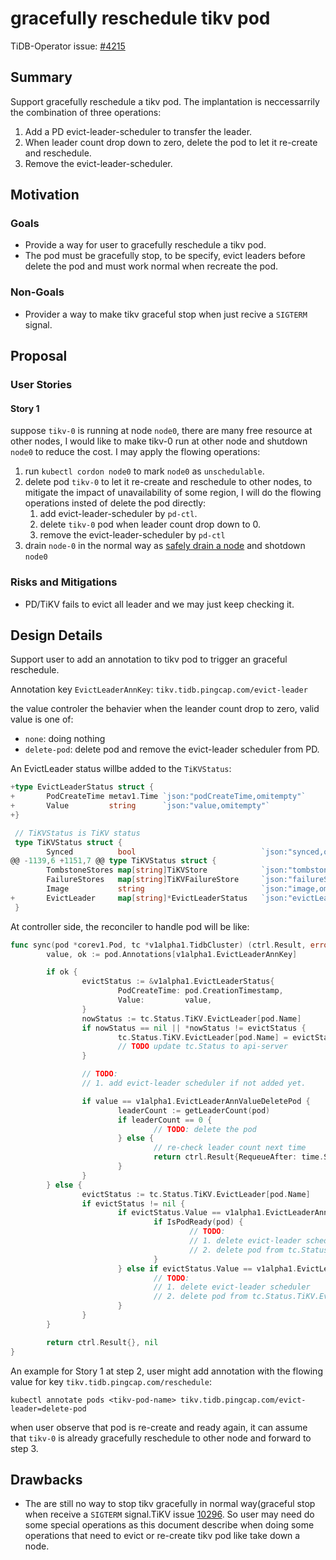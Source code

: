# gracefully reschedule tikv pod

TiDB-Operator issue: [#4215](https://github.com/pingcap/tidb-operator/issues/4215)

## Summary

Support gracefully reschedule a tikv pod. The implantation is neccessarrily the combination of three operations:

1. Add a PD evict-leader-scheduler to transfer the leader.
2. When leader count drop down to zero, delete the pod to let it re-create and reschedule.
3. Remove the evict-leader-scheduler.

## Motivation

### Goals

- Provide a way for user to gracefully reschedule a tikv pod.
- The pod must be gracefully stop, to be specify, evict leaders before delete the pod and must work normal when recreate the pod.

### Non-Goals

- Provider a way to make tikv graceful stop when just recive a `SIGTERM` signal.

## Proposal

### User Stories

#### Story 1

suppose `tikv-0` is running at node `node0`,  there are many free resource at other nodes, I would like to make tikv-0 run at other node and shutdown `node0` to reduce the cost. I may apply the flowing operations:

1. run `kubectl cordon node0` to mark `node0` as `unschedulable`.
2. delete pod `tikv-0` to let it re-create and reschedule to other nodes, to mitigate the impact of unavailability of some region, I will do the flowing operations insted of delete the pod directly:
   1. add evict-leader-scheduler by `pd-ctl`.
   2. delete `tikv-0` pod when leader count drop down to 0.
   3. remove the evict-leader-scheduler by `pd-ctl`
3. drain `node-0` in the normal way as [safely drain a node](https://kubernetes.io/docs/tasks/administer-cluster/safely-drain-node/) and shotdown `node0`

### Risks and Mitigations

- PD/TiKV fails to evict all leader and we may just keep checking it.

## Design Details

Support user to add an annotation to tikv pod to trigger an graceful reschedule.

Annotation key `EvictLeaderAnnKey`: `tikv.tidb.pingcap.com/evict-leader`

the value controler the behavier when the leander count drop to zero, valid value is one of:

- `none`: doing nothing
- `delete-pod`: delete pod and remove the evict-leader scheduler from PD.



An EvictLeader status willbe added to the `TiKVStatus`:

```go
+type EvictLeaderStatus struct {
+       PodCreateTime metav1.Time `json:"podCreateTime,omitempty"`
+       Value         string      `json:"value,omitempty"`
+}

 // TiKVStatus is TiKV status
 type TiKVStatus struct {
        Synced          bool                            `json:"synced,omitempty"`
@@ -1139,6 +1151,7 @@ type TiKVStatus struct {
        TombstoneStores map[string]TiKVStore            `json:"tombstoneStores,omitempty"`
        FailureStores   map[string]TiKVFailureStore     `json:"failureStores,omitempty"`
        Image           string                          `json:"image,omitempty"`
+       EvictLeader     map[string]*EvictLeaderStatus   `json:"evictLeaderStatus,omitempty"`
 }
```



At controller side, the reconciler to handle pod will be like:

```go
func sync(pod *corev1.Pod, tc *v1alpha1.TidbCluster) (ctrl.Result, error) {
        value, ok := pod.Annotations[v1alpha1.EvictLeaderAnnKey]

        if ok {
                evictStatus := &v1alpha1.EvictLeaderStatus{
                        PodCreateTime: pod.CreationTimestamp,
                        Value:         value,
                }
                nowStatus := tc.Status.TiKV.EvictLeader[pod.Name]
                if nowStatus == nil || *nowStatus != evictStatus {
                        tc.Status.TiKV.EvictLeader[pod.Name] = evictStatus
                        // TODO update tc.Status to api-server
                }

                // TODO:
                // 1. add evict-leader scheduler if not added yet.

                if value == v1alpha1.EvictLeaderAnnValueDeletePod {
                        leaderCount := getLeaderCount(pod)
                        if leaderCount == 0 {
                                // TODO: delete the pod
                        } else {
                                // re-check leader count next time
                                return ctrl.Result{RequeueAfter: time.Second * 15}, nil
                        }
                }
        } else {
                evictStatus := tc.Status.TiKV.EvictLeader[pod.Name]
                if evictStatus != nil {
                        if evictStatus.Value == v1alpha1.EvictLeaderAnnValueDeletePod {
                                if IsPodReady(pod) {
                                        // TODO:
                                        // 1. delete evict-leader scheduler
                                        // 2. delete pod from tc.Status.TiKV.EvictLeader and update it to api-server
                                }
                        } else if evictStatus.Value == v1alpha1.EvictLeaderAnnValueNone {
                                // TODO:
                                // 1. delete evict-leader scheduler
                                // 2. delete pod from tc.Status.TiKV.EvictLeader and update it to api-server
                        }
                }
        }

        return ctrl.Result{}, nil
}
```

An example for Story 1 at step 2, user might add annotation with the flowing value for key `tikv.tidb.pingcap.com/reschedule`:

```
kubectl annotate pods <tikv-pod-name> tikv.tidb.pingcap.com/evict-leader=delete-pod
```

when user observe that pod is re-create and ready again, it can assume that `tikv-0` is already gracefully reschedule to other node and forward to step 3.

## Drawbacks

- The are still no way to stop tikv gracefully in normal way(graceful stop when receive a `SIGTERM` signal.TiKV issue [10296](https://github.com/tikv/tikv/issues/10296). So user may need do some special operations as this document describe when doing some operations that need to evict or re-create tikv pod like take down a node.

